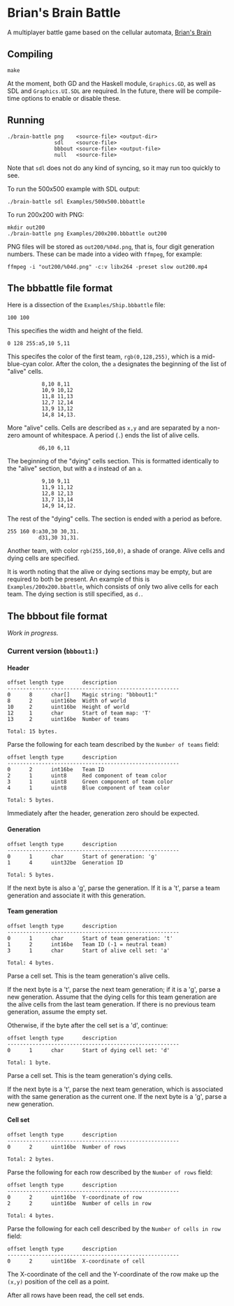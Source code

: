 # Brian's Brain Battle

A multiplayer battle game based on the cellular automata, [Brian's Brain](http://en.wikipedia.org/wiki/Brian%27s_Brain)

## Compiling

    make

At the moment, both GD and the Haskell module, `Graphics.GD`, as well as SDL and `Graphics.UI.SDL` are required. In the future, there will be compile-time options to enable or disable these.

## Running

    ./brain-battle png    <source-file> <output-dir>
                   sdl    <source-file>
                   bbbout <source-file> <output-file>
                   null   <source-file>

Note that `sdl` does not do any kind of syncing, so it may run too quickly to see.

To run the 500x500 example with SDL output:

    ./brain-battle sdl Examples/500x500.bbbattle

To run 200x200 with PNG:

    mkdir out200
    ./brain-battle png Examples/200x200.bbbattle out200

PNG files will be stored as `out200/%04d.png`, that is, four digit generation numbers. These can be made into a video with `ffmpeg`, for example:

    ffmpeg -i "out200/%04d.png" -c:v libx264 -preset slow out200.mp4

## The bbbattle file format

Here is a dissection of the `Examples/Ship.bbbattle` file:

    100 100

This specifies the width and height of the field.

    0 128 255:a5,10 5,11

This specifes the color of the first team, `rgb(0,128,255)`, which is a mid-blue-cyan color. After the colon, the `a` designates the beginning of the list of "alive" cells.

               8,10 8,11
               10,9 10,12
               11,8 11,13
               12,7 12,14
               13,9 13,12
               14,8 14,13.

More "alive" cells. Cells are described as `x,y` and are separated by a non-zero amount of whitespace. A period (`.`) ends the list of alive cells.

              d6,10 6,11

The beginning of the "dying" cells section. This is formatted identically to the "alive" section, but with a `d` instead of an `a`.

               9,10 9,11
               11,9 11,12
               12,8 12,13
               13,7 13,14
               14,9 14,12.

The rest of the "dying" cells. The section is ended with a period as before.

    255 160 0:a30,30 30,31.
              d31,30 31,31.

Another team, with color `rgb(255,160,0)`, a shade of orange. Alive cells and dying cells are specified.

It is worth noting that the alive or dying sections may be empty, but are required to both be present. An example of this is `Examples/200x200.bbattle`, which consists of only two alive cells for each team. The dying section is still specified, as `d.`.

## The bbbout file format

*Work in progress.*

### Current version (`bbbout1:`)

#### Header

    offset length type      description
    -------------------------------------------------------
    0      8      char[]    Magic string: "bbbout1:"
    8      2      uint16be  Width of world
    10     2      uint16be  Height of world
    12     1      char      Start of team map: 'T'
    13     2      uint16be  Number of teams

    Total: 15 bytes.

Parse the following for each team described by the `Number of teams` field:

    offset length type      description
    -------------------------------------------------------
    0      2      int16be   Team ID
    2      1      uint8     Red component of team color
    3      1      uint8     Green component of team color
    4      1      uint8     Blue component of team color

    Total: 5 bytes.

Immediately after the header, generation zero should be expected.

#### Generation

    offset length type      description
    -------------------------------------------------------
    0      1      char      Start of generation: 'g'
    1      4      uint32be  Generation ID

    Total: 5 bytes.

If the next byte is also a 'g', parse the generation. If it is a 't', parse a team generation and associate it with this generation.

#### Team generation

    offset length type      description
    -------------------------------------------------------
    0      1      char      Start of team generation: 't'
    1      2      int16be   Team ID (-1 = neutral team)
    3      1      char      Start of alive cell set: 'a'

    Total: 4 bytes.

Parse a cell set. This is the team generation's alive cells.

If the next byte is a 't', parse the next team generation; if it is a 'g', parse a new generation. Assume that the dying cells for this team generation are the alive cells from the last team generation. If there is no previous team generation, assume the empty set.

Otherwise, if the byte after the cell set is a 'd', continue:

    offset length type      description
    -------------------------------------------------------
    0      1      char      Start of dying cell set: 'd'

    Total: 1 byte.

Parse a cell set. This is the team generation's dying cells.

If the next byte is a 't', parse the next team generation, which is associated with the same generation as the current one. If the next byte is a 'g', parse a new generation.

#### Cell set

    offset length type      description
    -------------------------------------------------------
    0      2      uint16be  Number of rows

    Total: 2 bytes.

Parse the following for each row described by the `Number of rows` field:

    offset length type      description
    -------------------------------------------------------
    0      2      uint16be  Y-coordinate of row
    2      2      uint16be  Number of cells in row

    Total: 4 bytes.

Parse the following for each cell described by the `Number of cells in row` field:

    offset length type      description
    -------------------------------------------------------
    0      2      uint16be  X-coordinate of cell

The X-coordinate of the cell and the Y-coordinate of the row make up the `(x,y)` position of the cell as a point.

After all rows have been read, the cell set ends.
